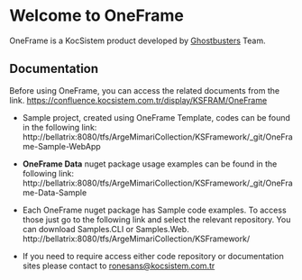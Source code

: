 

# Welcome to OneFrame


OneFrame is a KocSistem product developed by [ Ghostbusters](mailto:ghostbusters@kocsistem.com.tr) Team.


## Documentation


 Before using OneFrame, you can access the related documents from the link.
 https://confluence.kocsistem.com.tr/display/KSFRAM/OneFrame

 - Sample project, created using OneFrame Template, codes can be found in the following link: 
 http://bellatrix:8080/tfs/ArgeMimariCollection/KSFramework/_git/OneFrame-Sample-WebApp
 
 -  **OneFrame Data** nuget package usage examples can be found in the following link:
 http://bellatrix:8080/tfs/ArgeMimariCollection/KSFramework/_git/OneFrame-Data-Sample

 - Each OneFrame nuget package has Sample code examples. To access those just go to the following link and select the relevant repository.  You can download Samples.CLI or Samples.Web.
 http://bellatrix:8080/tfs/ArgeMimariCollection/KSFramework/
   
 - If you need to require access either code repository or documentation sites please contact to [ronesans@kocsistem.com.tr](mailto:ronesans@kocsistem.com.tr) 

